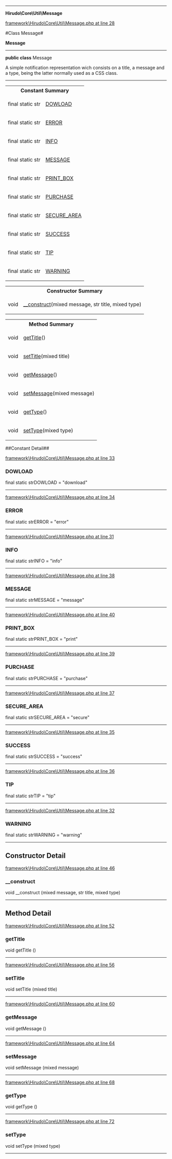 

- - -

**Hirudo\Core\Util\Message**


<a href="https://github.com/JeyDotC/Hirudo/blob/make-composer-compatible/framework/Hirudo/Core/Util/Message.php#L28" target='_blank'>framework\Hirudo\Core\Util\Message.php at line 28</a>

#Class Message#

**Message**




- - -

<p><strong>public  class</strong> <span>Message</span></p>

<div class="comment" id="overview_description"><p>A simple notification representation wich consists on a title, a message
and a type, being the latter normally used as a CSS class.</p></div>



<hr />



<table id="summary_field">
<tr><th colspan="2">Constant Summary</th></tr>
<tr>
<td>
                                    <span class='k'>final static </span> <span class='nx'>str</span>
                                  </td>
<td class="description"><p class="name" ><a href="#https://github.com/JeyDotC/Hirudo-docs/blob/master/Hirudo/Core/Util/Message.md#dowload">DOWLOAD</a>
                                </p></td>
</tr>
<tr>
<td>
                                    <span class='k'>final static </span> <span class='nx'>str</span>
                                  </td>
<td class="description"><p class="name" ><a href="#https://github.com/JeyDotC/Hirudo-docs/blob/master/Hirudo/Core/Util/Message.md#error">ERROR</a>
                                </p></td>
</tr>
<tr>
<td>
                                    <span class='k'>final static </span> <span class='nx'>str</span>
                                  </td>
<td class="description"><p class="name" ><a href="#https://github.com/JeyDotC/Hirudo-docs/blob/master/Hirudo/Core/Util/Message.md#info">INFO</a>
                                </p></td>
</tr>
<tr>
<td>
                                    <span class='k'>final static </span> <span class='nx'>str</span>
                                  </td>
<td class="description"><p class="name" ><a href="#https://github.com/JeyDotC/Hirudo-docs/blob/master/Hirudo/Core/Util/Message.md#message">MESSAGE</a>
                                </p></td>
</tr>
<tr>
<td>
                                    <span class='k'>final static </span> <span class='nx'>str</span>
                                  </td>
<td class="description"><p class="name" ><a href="#https://github.com/JeyDotC/Hirudo-docs/blob/master/Hirudo/Core/Util/Message.md#print_box">PRINT_BOX</a>
                                </p></td>
</tr>
<tr>
<td>
                                    <span class='k'>final static </span> <span class='nx'>str</span>
                                  </td>
<td class="description"><p class="name" ><a href="#https://github.com/JeyDotC/Hirudo-docs/blob/master/Hirudo/Core/Util/Message.md#purchase">PURCHASE</a>
                                </p></td>
</tr>
<tr>
<td>
                                    <span class='k'>final static </span> <span class='nx'>str</span>
                                  </td>
<td class="description"><p class="name" ><a href="#https://github.com/JeyDotC/Hirudo-docs/blob/master/Hirudo/Core/Util/Message.md#secure_area">SECURE_AREA</a>
                                </p></td>
</tr>
<tr>
<td>
                                    <span class='k'>final static </span> <span class='nx'>str</span>
                                  </td>
<td class="description"><p class="name" ><a href="#https://github.com/JeyDotC/Hirudo-docs/blob/master/Hirudo/Core/Util/Message.md#success">SUCCESS</a>
                                </p></td>
</tr>
<tr>
<td>
                                    <span class='k'>final static </span> <span class='nx'>str</span>
                                  </td>
<td class="description"><p class="name" ><a href="#https://github.com/JeyDotC/Hirudo-docs/blob/master/Hirudo/Core/Util/Message.md#tip">TIP</a>
                                </p></td>
</tr>
<tr>
<td>
                                    <span class='k'>final static </span> <span class='nx'>str</span>
                                  </td>
<td class="description"><p class="name" ><a href="#https://github.com/JeyDotC/Hirudo-docs/blob/master/Hirudo/Core/Util/Message.md#warning">WARNING</a>
                                </p></td>
</tr>
</table>

<table id="summary_constructor">
<tr><th colspan="2">Constructor Summary</th></tr>
<tr>
<td><span class='k'></span> <span class='nx'>void</span></td>
<td class="description"><p class="name"><a href="#__construct">__construct</a>(mixed message, str title, mixed type)</p></td>
</tr>
</table>

<table id="summary_method">
<tr><th colspan="2">Method Summary</th></tr>
<tr>
<td><span class='k'></span> <span class='nx'>void</span></td>
<td class="description"><p class="name"><a href="#gettitle">getTitle</a>()</p></td>
</tr>
<tr>
<td><span class='k'></span> <span class='nx'>void</span></td>
<td class="description"><p class="name"><a href="#settitle">setTitle</a>(mixed title)</p></td>
</tr>
<tr>
<td><span class='k'></span> <span class='nx'>void</span></td>
<td class="description"><p class="name"><a href="#getmessage">getMessage</a>()</p></td>
</tr>
<tr>
<td><span class='k'></span> <span class='nx'>void</span></td>
<td class="description"><p class="name"><a href="#setmessage">setMessage</a>(mixed message)</p></td>
</tr>
<tr>
<td><span class='k'></span> <span class='nx'>void</span></td>
<td class="description"><p class="name"><a href="#gettype">getType</a>()</p></td>
</tr>
<tr>
<td><span class='k'></span> <span class='nx'>void</span></td>
<td class="description"><p class="name"><a href="#settype">setType</a>(mixed type)</p></td>
</tr>
</table>

##Constant Detail##

<a href="https://github.com/JeyDotC/Hirudo/blob/make-composer-compatible/framework/Hirudo/Core/Util/Message.php#L33" target='_blank'>framework\Hirudo\Core\Util\Message.php at line 33</a>

<h3 id="DOWLOAD">DOWLOAD</h3>
<span class='k'>final static </span> <span class='nx'>str</span><span class='no'>DOWLOAD</span><span class='o'> = &quot;download&quot;</span>

<div class="details">

</div>

- - -


<a href="https://github.com/JeyDotC/Hirudo/blob/make-composer-compatible/framework/Hirudo/Core/Util/Message.php#L34" target='_blank'>framework\Hirudo\Core\Util\Message.php at line 34</a>

<h3 id="ERROR">ERROR</h3>
<span class='k'>final static </span> <span class='nx'>str</span><span class='no'>ERROR</span><span class='o'> = &quot;error&quot;</span>

<div class="details">

</div>

- - -


<a href="https://github.com/JeyDotC/Hirudo/blob/make-composer-compatible/framework/Hirudo/Core/Util/Message.php#L31" target='_blank'>framework\Hirudo\Core\Util\Message.php at line 31</a>

<h3 id="INFO">INFO</h3>
<span class='k'>final static </span> <span class='nx'>str</span><span class='no'>INFO</span><span class='o'> = &quot;info&quot;</span>

<div class="details">

</div>

- - -


<a href="https://github.com/JeyDotC/Hirudo/blob/make-composer-compatible/framework/Hirudo/Core/Util/Message.php#L38" target='_blank'>framework\Hirudo\Core\Util\Message.php at line 38</a>

<h3 id="MESSAGE">MESSAGE</h3>
<span class='k'>final static </span> <span class='nx'>str</span><span class='no'>MESSAGE</span><span class='o'> = &quot;message&quot;</span>

<div class="details">

</div>

- - -


<a href="https://github.com/JeyDotC/Hirudo/blob/make-composer-compatible/framework/Hirudo/Core/Util/Message.php#L40" target='_blank'>framework\Hirudo\Core\Util\Message.php at line 40</a>

<h3 id="PRINT_BOX">PRINT_BOX</h3>
<span class='k'>final static </span> <span class='nx'>str</span><span class='no'>PRINT_BOX</span><span class='o'> = &quot;print&quot;</span>

<div class="details">

</div>

- - -


<a href="https://github.com/JeyDotC/Hirudo/blob/make-composer-compatible/framework/Hirudo/Core/Util/Message.php#L39" target='_blank'>framework\Hirudo\Core\Util\Message.php at line 39</a>

<h3 id="PURCHASE">PURCHASE</h3>
<span class='k'>final static </span> <span class='nx'>str</span><span class='no'>PURCHASE</span><span class='o'> = &quot;purchase&quot;</span>

<div class="details">

</div>

- - -


<a href="https://github.com/JeyDotC/Hirudo/blob/make-composer-compatible/framework/Hirudo/Core/Util/Message.php#L37" target='_blank'>framework\Hirudo\Core\Util\Message.php at line 37</a>

<h3 id="SECURE_AREA">SECURE_AREA</h3>
<span class='k'>final static </span> <span class='nx'>str</span><span class='no'>SECURE_AREA</span><span class='o'> = &quot;secure&quot;</span>

<div class="details">

</div>

- - -


<a href="https://github.com/JeyDotC/Hirudo/blob/make-composer-compatible/framework/Hirudo/Core/Util/Message.php#L35" target='_blank'>framework\Hirudo\Core\Util\Message.php at line 35</a>

<h3 id="SUCCESS">SUCCESS</h3>
<span class='k'>final static </span> <span class='nx'>str</span><span class='no'>SUCCESS</span><span class='o'> = &quot;success&quot;</span>

<div class="details">

</div>

- - -


<a href="https://github.com/JeyDotC/Hirudo/blob/make-composer-compatible/framework/Hirudo/Core/Util/Message.php#L36" target='_blank'>framework\Hirudo\Core\Util\Message.php at line 36</a>

<h3 id="TIP">TIP</h3>
<span class='k'>final static </span> <span class='nx'>str</span><span class='no'>TIP</span><span class='o'> = &quot;tip&quot;</span>

<div class="details">

</div>

- - -


<a href="https://github.com/JeyDotC/Hirudo/blob/make-composer-compatible/framework/Hirudo/Core/Util/Message.php#L32" target='_blank'>framework\Hirudo\Core\Util\Message.php at line 32</a>

<h3 id="WARNING">WARNING</h3>
<span class='k'>final static </span> <span class='nx'>str</span><span class='no'>WARNING</span><span class='o'> = &quot;warning&quot;</span>

<div class="details">

</div>

- - -

<h2>Constructor Detail</h2>


<a href="https://github.com/JeyDotC/Hirudo/blob/make-composer-compatible/framework/Hirudo/Core/Util/Message.php#L46" target='_blank'>framework\Hirudo\Core\Util\Message.php at line 46</a>

<h3 id="__construct">__construct</h3>
<span class='k'></span> <span class='nx'>void</span> <span class='nf'>__construct</span> (mixed message, str title, mixed type)

<div class="details">

</div>

- - -

<h2 id="detail_method">Method Detail</h2>

<a href="https://github.com/JeyDotC/Hirudo/blob/make-composer-compatible/framework/Hirudo/Core/Util/Message.php#L52" target='_blank'>framework\Hirudo\Core\Util\Message.php at line 52</a>

<h3 id="getTitle()">getTitle</h3>
<span class='k'></span> <span class='nx'>void</span> <span class='nf'>getTitle</span> ()

<div class="details">

</div>

- - -


<a href="https://github.com/JeyDotC/Hirudo/blob/make-composer-compatible/framework/Hirudo/Core/Util/Message.php#L56" target='_blank'>framework\Hirudo\Core\Util\Message.php at line 56</a>

<h3 id="setTitle()">setTitle</h3>
<span class='k'></span> <span class='nx'>void</span> <span class='nf'>setTitle</span> (mixed title)

<div class="details">

</div>

- - -


<a href="https://github.com/JeyDotC/Hirudo/blob/make-composer-compatible/framework/Hirudo/Core/Util/Message.php#L60" target='_blank'>framework\Hirudo\Core\Util\Message.php at line 60</a>

<h3 id="getMessage()">getMessage</h3>
<span class='k'></span> <span class='nx'>void</span> <span class='nf'>getMessage</span> ()

<div class="details">

</div>

- - -


<a href="https://github.com/JeyDotC/Hirudo/blob/make-composer-compatible/framework/Hirudo/Core/Util/Message.php#L64" target='_blank'>framework\Hirudo\Core\Util\Message.php at line 64</a>

<h3 id="setMessage()">setMessage</h3>
<span class='k'></span> <span class='nx'>void</span> <span class='nf'>setMessage</span> (mixed message)

<div class="details">

</div>

- - -


<a href="https://github.com/JeyDotC/Hirudo/blob/make-composer-compatible/framework/Hirudo/Core/Util/Message.php#L68" target='_blank'>framework\Hirudo\Core\Util\Message.php at line 68</a>

<h3 id="getType()">getType</h3>
<span class='k'></span> <span class='nx'>void</span> <span class='nf'>getType</span> ()

<div class="details">

</div>

- - -


<a href="https://github.com/JeyDotC/Hirudo/blob/make-composer-compatible/framework/Hirudo/Core/Util/Message.php#L72" target='_blank'>framework\Hirudo\Core\Util\Message.php at line 72</a>

<h3 id="setType()">setType</h3>
<span class='k'></span> <span class='nx'>void</span> <span class='nf'>setType</span> (mixed type)

<div class="details">

</div>

- - -

